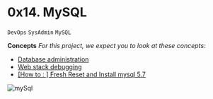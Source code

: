 # 0x14. MySQL
`DevOps` `SysAdmin` `MySQL`

**Concepts**
*For this project, we expect you to look at these concepts:*
* [Database administration](https://intranet.alxswe.com/concepts/49)
* [Web stack debugging](https://intranet.alxswe.com/concepts/68)
* [[How to : ] Fresh Reset and Install mysql 5.7](https://intranet.alxswe.com/concepts/100002)

![mySql](https://s3.amazonaws.com/intranet-projects-files/holbertonschool-sysadmin_devops/280/KkrkDHT.png)

